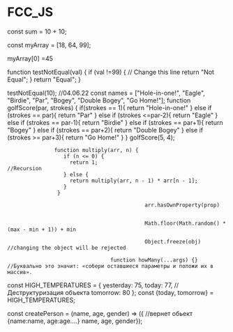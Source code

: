# FCC_JS
const sum = 10 + 10;

const myArray = [18, 64, 99];

myArray[0] =45

function testNotEqual(val) {
  if (val !=99) { // Change this line
    return "Not Equal";
  }
  return "Equal";
}

testNotEqual(10);
                                                  //04.06.22
const names = ["Hole-in-one!", "Eagle", "Birdie", "Par", "Bogey", "Double Bogey", "Go Home!"];
function golfScore(par, strokes) {
  if(strokes == 1){
  return "Hole-in-one!"
} 
  else if (strokes == par){
  return "Par"
  }
  else if (strokes <=par-2){
    return "Eagle"
  }
  else if (strokes == par-1){
    return "Birdie"
  }
  else if (strokes == par+1){
    return "Bogey"
  }
  else if (strokes == par+2){
    return "Double Bogey"
  }
  else if (strokes >= par+3){
    return "Go Home!"
  } 
 }
golfScore(5, 4);

                   function multiply(arr, n) {
                      if (n <= 0) {
                        return 1;                                             //Recursion
                      } else {
                        return multiply(arr, n - 1) * arr[n - 1];
                      }
                    }
                    
                                                arr.hasOwnProperty(prop)


                                                Math.floor(Math.random() * (max - min + 1)) + min
                                                
                                                Object.freeze(obj)              //changing the object will be rejected
                                                
                                     function howMany(...args) {}                //Буквально это значит: «собери оставшиеся параметры и положи их в массив».
                                     
 const HIGH_TEMPERATURES = {
  yesterday: 75,
  today: 77,                                                            //Деструктуризация объекта
  tomorrow: 80
};
const {today, tomorrow} = HIGH_TEMPERATURES;


const createPerson = (name, age, gender) => ({                //вернет обьект {name:name, age:age....}
 name, age, gender});
 
 
 





